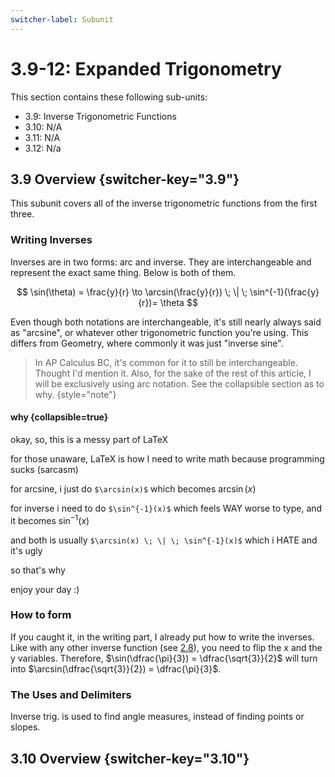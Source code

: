 ```yaml
---
switcher-label: Subunit
---
```

# 3.9-12: Expanded Trigonometry

This section contains these following sub-units:

* 3.9: Inverse Trigonometric Functions
* 3.10: N/A
* 3.11: N/A
* 3.12: N/a

<!-- 3.9 -->

## 3.9 Overview {switcher-key="3.9"}
This subunit covers all of the inverse trigonometric functions from the first three.

### Writing Inverses
Inverses are in two forms: arc and inverse.
They are interchangeable and represent the exact same thing.
Below is both of them.

$$
\sin(\theta) = \frac{y}{r} \to \arcsin(\frac{y}{r}) \; \| \; \sin^{-1}(\frac{y}{r})= \theta
$$

Even though both notations are interchangeable, it's still nearly always said as "arcsine", or whatever other trigonometric function you're using.
This differs from Geometry, where commonly it was just "inverse sine".

> In AP Calculus BC, it's common for it to still be interchangeable.
Thought I'd mention it.
Also, for the sake of the rest of this article, I will be exclusively using arc notation.
See the collapsible section as to why.
{style="note"}

#### why {collapsible=true}
okay, so, this is a messy part of LaTeX

for those unaware, LaTeX is how I need to write math because programming sucks (sarcasm)

for arcsine, i just do `$\arcsin(x)$` which becomes $\arcsin(x)$

for inverse i need to do `$\sin^{-1}(x)$` which feels WAY worse to type, and it becomes $\sin^{-1}(x)$

and both is usually `$\arcsin(x) \; \| \; \sin^{-1}(x)$` which i HATE and it's ugly

so that's why

enjoy your day :)

### How to form
If you caught it, in the writing part, I already put how to write the inverses.
Like with any other inverse function (see [2.8](2-8-Inverse-Functions.md)), you need to flip the x and the y variables.
Therefore, $\sin(\dfrac{\pi}{3}) = \dfrac{\sqrt{3}}{2}$ will turn into
$\arcsin(\dfrac{\sqrt{3}}{2}) = \dfrac{\pi}{3}$.

### The Uses and Delimiters
Inverse trig. is used to find angle measures, instead of finding points or slopes.


<!-- todo 3.10 -->
## 3.10 Overview {switcher-key="3.10"}
